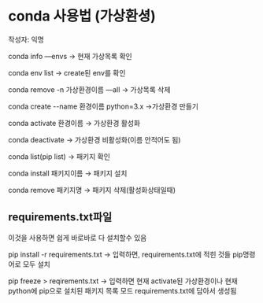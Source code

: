 # conda 사용법 (가상환셩)

작성자: 익명

conda info —envs → 현재 가상목록 확인

conda env list → create된 env를 확인

conda remove -n 가상환경이름 —all → 가상목록 삭제

conda create --name 환경이름 python=3.x →가상환경 만들기

conda activate 환경이름 → 가상환경 활성화

conda deactivate → 가상환경 비활성화(이름 안적어도 됨)

conda list(pip list) → 패키지 확인

conda install 패키지이름 → 패키지 설치

conda remove 패키지명 → 패키지 삭제(활성화상태일때)


## requirements.txt파일 
이것을 사용하면 쉽게 바로바로 다 설치할수 있음

pip install -r requirements.txt → 입력하면, requirements.txt에 적힌 것들 pip명령어로 모두 설치

pip freeze > reqirements.txt → 입력하면 현재 activate된 가상환경이나 현재 python에 pip으로 설치된 패키지 목록 모드 requirements.txt에 담아서 생성됨